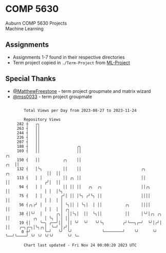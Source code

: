 # COMP 5630
Auburn COMP 5630 Projects  
Machine Learning

## Assignments
- Assignments 1-7 found in their respective directories
- Term project copied in `./Term-Project` from [ML-Project](https://github.com/wumphlett/ML-Project)

## Special Thanks
- [@MatthewFreestone](https://github.com/MatthewFreestone) - term project groupmate and matrix wizard
- [@mss0033](https://github.com/mss0033) - term project groupmate

```

        Total Views per Day from 2023-08-27 to 2023-11-24

        Repository Views
     282 ┼   ╭╮
     263 ┤   ││
     244 ┤   ││
     226 ┤   ││
     207 ┤   ││
     188 ┤   ││                ╭╮
     169 ┤   ││                ││                                                           ╭╮
     150 ┤   ││          ╭╮    ││                                                       ╭╮  ││
     132 ┤   │╰╮         ││    ││                          ╭╮         ╭╮                ││  ││
     113 ┤   │ │         ││ ╭╮ ││                          ││         ││               ╭╯│  ││
      94 ┤   │ │         ││ ││ ││   ╭╮  ╭╮                 ││╭╮       ││               │ │  │╰╮
      75 ┤   │ │        ╭╯│ ││ │╰╮ ╭╯╰╮ ││                 ││││       ││               │ │  │ │
      56 ┤╭╮╭╯ │        │ ╰╮││ │ ╰╮│  │ ││          ╭╮     ││││       ││               │ │  │ │ ╭╮
      38 ┤│╰╯  │      ╭╮│  ││╰╮│  ││  ╰╮││          ││     │╰╯│╭╮ ╭╮  ││          ╭╮   │ ╰╮ │ │ ││
      19 ┤│    ╰─╮ ╭──╯││  ││ ╰╯  ╰╯   ╰╯╰╮        ╭╯╰──╮╭─╯  ╰╯│╭╯│  ││    ╭─╮╭─╮│╰╮╭╮│  ╰─╯ │╭╯│
       0 ┼╯      ╰─╯   ╰╯  ╰╯             ╰────────╯    ╰╯      ╰╯ ╰──╯╰────╯ ╰╯ ╰╯ ╰╯╰╯      ╰╯ ╰─

        Chart last updated - Fri Nov 24 00:00:20 2023 UTC
        
```
